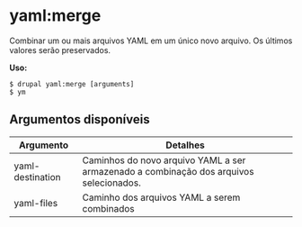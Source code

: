 # yaml:merge
Combinar um ou mais arquivos YAML em um único novo arquivo. Os últimos valores serão preservados.

**Uso:**
```
$ drupal yaml:merge [arguments]
$ ym  
```

## Argumentos disponíveis
Argumento | Detalhes
---------|-------------
yaml-destination | Caminhos do novo arquivo YAML a ser armazenado a combinação dos arquivos selecionados.
yaml-files | Caminho dos arquivos YAML a serem combinados

